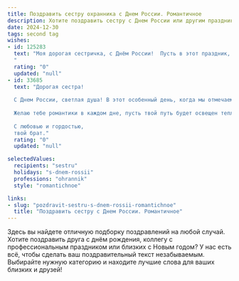 ```yaml
---
title: Поздравить сестру охранника с Днем России. Романтичное
description: Хотите поздравить сестру с Днем России или другим праздником? Наш ИИ создаст незабываемое поздравление, а вы обязательно выделитесь среди других.  
date: 2024-12-30
tags: second tag
wishes:
- id: 125283
  text: "Моя дорогая сестричка, с Днём России!  Пусть в этот праздник, посвящённый нашей великой стране,  твоё сердце будет наполнено такой же сильной и нежной любовью, как и твоя преданность своей работе. Ты – моя храбрая защитница, мой надёжный охранник, и я бесконечно горжусь тобой.  Пусть счастье, словно неприступная крепость, оберегает тебя от всех невзгод, а любовь будет твоим самым верным и желанным гостем. С праздником!
  "
  rating: "0"
  updated: "null"
- id: 33685
  text: "Дорогая сестра!
  
  С Днем России, светлая душа! В этот особенный день, когда мы отмечаем нашу родину, хочу поздравить тебя и сказать, как горжусь тем, что ты - моя сестра. Ты, как охранник, не только защищаешь людей, но и оберегаешь нашу страну своей смелостью и заботой.
  
  Желаю тебе романтики в каждом дне, пусть твой путь будет освещен теплом и светом, а сердце наполняется любовью и счастьем. Ты - моя сильная и нежная звезда, и я верю, что в твоей жизни будет много ярких моментов. Пусть каждый миг приносит радость, а мечты сбываются!
  
  С любовью и гордостью,
  твой брат."
  rating: "0"
  updated: "null"

selectedValues:
  recipients: "sestru"
  holidays: "s-dnem-rossii"
  professions: "ohrannik"
  style: "romantichnoe"

links:
- slug: "pozdravit-sestru-s-dnem-rossii-romantichnoe"
  title: "Поздравить сестру с Днем России. Романтичное"
---
```


Здесь вы найдете отличную подборку поздравлений на любой случай.
Хотите поздравить друга с днём рождения, коллегу с профессиональным праздником или близких с Новым годом? У нас есть всё, чтобы сделать ваш поздравительный текст незабываемым. Выбирайте нужную категорию и находите лучшие слова для ваших близких и друзей!
